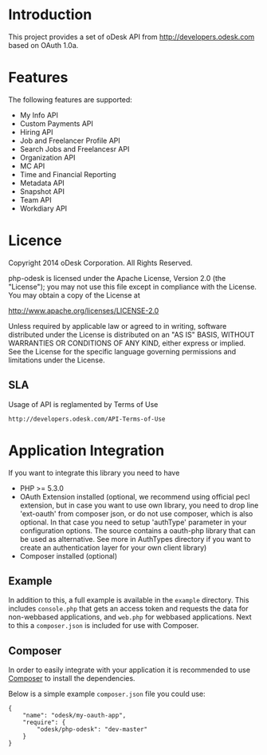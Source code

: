 # Introduction
This project provides a set of oDesk API from http://developers.odesk.com
 based on OAuth 1.0a.

# Features
The following features are supported:

* My Info API
* Custom Payments API
* Hiring API
* Job and Freelancer Profile API
* Search Jobs and Freelancesr API
* Organization API
* MC API
* Time and Financial Reporting
* Metadata API
* Snapshot API
* Team API
* Workdiary API

# Licence

Copyright 2014 oDesk Corporation. All Rights Reserved.

php-odesk is licensed under the Apache License, Version 2.0 (the "License");
you may not use this file except in compliance with the License.
You may obtain a copy of the License at

http://www.apache.org/licenses/LICENSE-2.0

Unless required by applicable law or agreed to in writing, software
distributed under the License is distributed on an "AS IS" BASIS,
WITHOUT WARRANTIES OR CONDITIONS OF ANY KIND, either express or implied.
See the License for the specific language governing permissions and
limitations under the License.

## SLA
Usage of API is reglamented by Terms of Use

    http://developers.odesk.com/API-Terms-of-Use

# Application Integration
If you want to integrate this library you need to have

* PHP >= 5.3.0
* OAuth Extension installed (optional, we recommend using official pecl
  extension, but in case you want to use own library, you need to drop
  line 'ext-oauth' from composer json, or do not use composer, which is
  also optional. In that case you need to setup 'authType' parameter
  in your configuration options. The source contains a oauth-php library
  that can be used as alternative. See more in AuthTypes directory if 
  you want to create an authentication layer for your own client library)
* Composer installed (optional)

## Example
In addition to this, a full example is available in the `example` directory. 
This includes `console.php` that gets an access token and requests the data
for non-webbased applications, and `web.php` for webbased applications.
Next to this a `composer.json` is included for use with Composer.

## Composer
In order to easily integrate with your application it is recommended to use
[Composer](https://getcomposer.org) to install the dependencies.

Below is a simple example `composer.json` file you could use:

    {
        "name": "odesk/my-oauth-app",
        "require": {
            "odesk/php-odesk": "dev-master"
        }
    }
